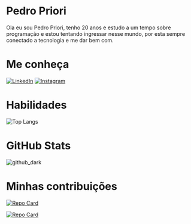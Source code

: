 # Pedro Priori 
 Ola eu sou Pedro Priori, tenho 20 anos e estudo a um tempo sobre programação e estou tentando ingressar nesse mundo, por esta sempre conectado a tecnologia e me dar bem com. 
# Me conheça 
[![LinkedIn](https://img.shields.io/badge/LinkedIn-000?style=for-the-badge&logo=linkedin&logoColor=0E76A8)](https://www.linkedin.com/in/pedro-priori-/) [![Instagram](https://img.shields.io/badge/Instagram-000?style=for-the-badge&logo=instagram)](https://www.instagram.com/SEUUSERNAME/) 

# Habilidades 
![Top Langs](https://github-readme-stats-git-masterrstaa-rickstaa.vercel.app/api/top-langs/?username=Pedro-Priori&bg_color=3b3737&border_color=30A3DC&title_color=991818&text_color=FFF)

# GitHub Stats 
![github_dark](https://github-readme-stats.vercel.app/api?username=Pedro-Priori&theme=?github_dark&bg_color=3b3737&border_color=991818&show_icons=true&title_color=9dd3df&text_color=fff)

# Minhas contribuições
[![Repo Card](https://github-readme-stats.vercel.app/api/pin/?username=Pedro-Priori&repo=NLW-10-copa-&theme=?github_dark&bg_color=3b3737&border_color=991818&show_icons=true&title_color=9dd3df&text_color=fff)](https://github.com/Pedro-Priori/NLW-10-copa-)

[![Repo Card](https://github-readme-stats.vercel.app/api/pin/?username=Pedro-Priori&repo=PedidoDeNamoro&theme=?github_dark&bg_color=3b3737&border_color=991818&show_icons=true&title_color=9dd3df&text_color=fff)](https://github.com/Pedro-Priori/PedidoDeNamoro)

